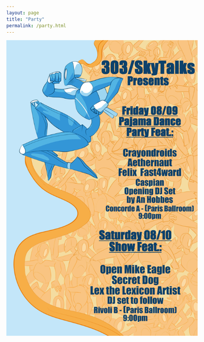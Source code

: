 ```yaml
---
layout: page
title: "Party"
permalink: /party.html
--- 
```


<img style="align:center;" src="/images/FLYERDEFCON2-4.jpg" />
